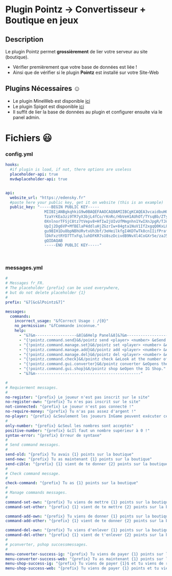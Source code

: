 # Plugin Pointz -> Convertisseur + Boutique en jeux

## Description

Le plugin Pointz permet **grossièrement** de lier votre serveur au site (boutique).

- Vérifier premièrement que votre base de données est liée !
- Ainsi que de vérifier si le plugin **Pointz** est installé sur votre Site-Web

## Plugins Nécessaires :relaxed:

- Le plugin MineWeb est disponible [ici](https://github.com/MineWeb/Plugin-Pointz)
- Le plugin Spigot est disponible [ici](https://www.spigotmc.org/resources/pointz-mineweb-cms.62187/)
- Il suffit de lier la base de données au plugin et configurer ensuite via le panel admin.

# Fichiers :smiley:

### config.yml

```yml
hooks:
  #if plugin is load, if not, there options are useless
  placeholder-api: true
  mvdwplaceholder-api: true


api:
  website_url: "https://edensky.fr"
  #paste here your public key, get it on website (this is an example)
  public_key: "-----BEGIN PUBLIC KEY-----
                 MIIBIjANBgkqhkiG9w0BAQEFAAOCAQ8AMIIBCgKCAQEA3vcaidbuH0Atm50iMkSh
                 TzaYrKEa3zi9TR7yX3bjL4fCo/rKnRc/HbVeH1AUhOT/TYsqBb/ZTyx8/i+XAZDb
                 0XnlnorTFSjC8tz7tVepv8+HfIw2jUIvUfMmgnhn1YwIXnJpgR/TJnAF04F5v/oD
                 UpIj2Dg6VP+MfBElaP4ddluHjZGzrIw+84gta1NuV1If2xgqQ0KxL8fxtnW3H9Qt
                 gu9BIH1Du8bpNBhURvtvUh3bf/3eHeilkfgI4KDTwTk8cnIIifPrafMAg/8/Apja
                 lDkFxztRYD7TTxFqLluhDFKR7sU8szDcivdB9NvXl4CoGXr5e/zaJ5IoeaiZBUTB
                 gQIDAQAB
                 -----END PUBLIC KEY-----"

 
```

### messages.yml

```yml
#
# Messages fr_FR.
# The placeholder {prefix} can be used everywhere,
# but do not delete placeholder {1}
#
prefix: "&7[&c&lPointz&7]"

messages:
  commands:
    incorrect_usage: "&fCorrect Usage : /{0}"
    no_permission: "&fCommande inconnue."
    help:
      - "&7&m------------------&8[&6Help Panel&8]&7&m------------------"
      - "{!pointz.command.send}&6/pointz send <player> <number> &eSend money to player"
      - "{!pointz.command.manage.set}&6/pointz set <player> <number> &eManage Player"
      - "{!pointz.command.manage.add}&6/pointz add <player> <number> &eManage Player"
      - "{!pointz.command.manage.del}&6/pointz del <player> <number> &eManage Player"
      - "{!pointz.command.check}&6/pointz check &eLook at the number of store points you have."
      - "{!pointz.command.gui.converter}&6/pointz converter &eOpens the shop point Converter."
      - "{!pointz.command.gui.shop}&6/pointz shop &eOpen the IG Shop."
      - "&7&m----------------------------------------------"

#
# Requierment messages.
#
no-register: "{prefix} Le joueur n'est pas inscrit sur le site"
no-register-own: "{prefix} Tu n'es pas inscrit sur le site"
not-connected: "{prefix} Le joueur n'est pas connecté !"
no-require-money: "{prefix} Tu n'as pas assez d'argent !"
no-player: "{prefix} &cSeulement les joueurs InGame peuvent exécuter cette commande."
#
only-number: "{prefix} &cSeul les nombres sont acceptés"
positive-number: "{prefix} &cIl faut un nombre supérieur à 0 !"
syntax-error: "{prefix} Erreur de syntaxe"
#
# Send command messages.
#
send-old: "{prefix} Tu avais {1} points sur la boutique"
send-new: "{prefix} Tu as maintenant {1} points sur la boutique"
send-cible: "{prefix} {1} vient de te donner {2} points sur la boutique"
#
# Check command message.
#
check-command: "{prefix} Tu as {1} points sur la boutique"
#
# Manage commands messages.
#
command-set-own: "{prefix} Tu viens de mettre {1} points sur la boutique a {2} !"
command-set-other: "{prefix} {1} vient de te mettre {2} points sur la boutique !"

command-add-own: "{prefix} Tu viens de donner {1} points sur la boutique a {2} !"
command-add-other: "{prefix} {1} vient de te donner {2} points sur la boutique !"

command-del-own: "{prefix} Tu viens d'enlever {1} points sur la boutique a {2} !"
command-del-other: "{prefix} {1} vient de t'enlever {2} points sur la boutique !"
#
# pconverter, pshop successmessages.
#
menu-converter-success-ig: "{prefix} Tu viens de payer {1} points sur la boutique in game"
menu-converter-success-web: "{prefix} Tu as maintenant {1} points sur la boutique"
menu-shop-success-ig: "{prefix} Tu viens de payer {1}$ et tu viens de recevoir ton achat !"
menu-shop-success-web: "{prefix} Tu viens de payer {1} points et tu viens de recevoir ton achat !"
```
